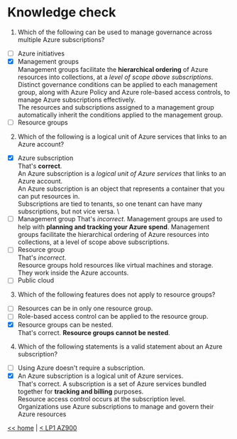 # Knowledge check

1. Which of the following can be used to manage governance across multiple Azure subscriptions?

- [ ] Azure initiatives
- [X] Management groups \
Management groups facilitate the **hierarchical ordering** of Azure resources into collections, at a *level of scope above subscriptions*. \
Distinct governance conditions can be applied to each management group, along with Azure Policy and Azure role-based access controls, to manage Azure subscriptions effectively. \
The resources and subscriptions assigned to a management group automatically inherit the conditions applied to the management group.
- [ ] Resource groups

2. Which of the following is a logical unit of Azure services that links to an Azure account?

- [X] Azure subscription \
That's **correct**. \
An Azure subscription is a *logical unit of Azure services* that links to an Azure account. \
An Azure subscription is an object that represents a container that you can put resources in. \
Subscriptions are tied to tenants, so one tenant can have many subscriptions, but not vice versa. \
- [ ] Management group
That's *incorrect*.
Management groups are used to help with **planning and tracking your Azure spend**.
Management groups facilitate the hierarchical ordering of Azure resources into collections, at a level of scope above subscriptions.
- [ ] Resource group \
That's *incorrect*. \
Resource groups hold resources like virtual machines and storage. \
They work inside the Azure accounts.
- [ ] Public cloud

3. Which of the following features does not apply to resource groups?

- [ ] Resources can be in only one resource group.
- [ ] Role-based access control can be applied to the resource group.
- [X] Resource groups can be nested. \
That's correct. **Resource groups cannot be nested**.

4. Which of the following statements is a valid statement about an Azure subscription?

- [ ] Using Azure doesn't require a subscription.
- [X] An Azure subscription is a logical unit of Azure services. \
That's correct.
A subscription is a set of Azure services bundled together for **tracking and billing** purposes. \
Resource access control occurs at the subscription level. \
Organizations use Azure subscriptions to manage and govern their Azure resources

[<< home](../az.md) | [< LP1 AZ900](./1-lp-az-900.md)